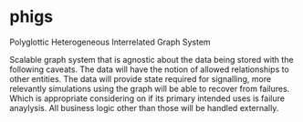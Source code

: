 phigs
=====

Polyglottic Heterogeneous Interrelated Graph System

Scalable graph system that is agnostic about the data being stored with
the following caveats.  The data will have the notion of allowed relationships
to other entities.  The data will provide state required for signalling, more
relevantly simulations using the graph will be able to recover from failures.
Which is appropriate considering on if its primary intended uses is failure
anaylysis.  All business logic other than those will be handled externally.
